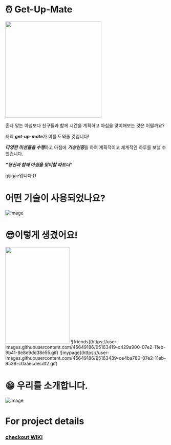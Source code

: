 
# <span>&#9200;</span> Get-Up-Mate
<img src="https://user-images.githubusercontent.com/45649186/95010338-6cb0ff00-0663-11eb-8a26-386e5849b9b0.png" width=300 height=300 />

혼자 맞는 아침보다 친구들과 함께 시간을 계획하고 아침을 맞이해보는 것은 어떨까요?

저희 ***get-up-mate***가 이를 도와줄 것입니다!

***다양한 미션들을 수행***하고 아침에 ***기상인증***을 하여 계획적이고 체계적인 하루를 보낼 수 있습니다.

***"당신과 함께 아침을 맞이할 파트너"***

gijigae입니다:D


# 어떤 기술이 사용되었나요?
![image](https://user-images.githubusercontent.com/45649186/95163851-ba547580-07e3-11eb-9ec7-ee8ea178090d.png)       
   
   
# <span>&#128526;</span>이렇게 생겼어요!
<img src="https://user-images.githubusercontent.com/45649186/95163355-a5c3ad80-07e2-11eb-87b4-c9456ea90527.gif" width=200 height=300 />
![friends](https://user-images.githubusercontent.com/45649186/95163419-c429a900-07e2-11eb-9b41-8e8e9dd38e55.gif)
![mypage](https://user-images.githubusercontent.com/45649186/95163439-ce4ba780-07e2-11eb-9538-c0aaecdecdf2.gif)   
   
   
# <span> &#128513;</sapn> 우리를 소개합니다.
![image](https://user-images.githubusercontent.com/45649186/95163580-25517c80-07e3-11eb-9833-ce878d8fae70.png)


# For project details
### [checkout WIKI](https://github.com/codestates/getupmate-client/wiki)
